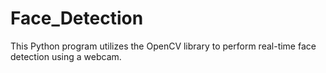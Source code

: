 # Face_Detection
This Python program utilizes the OpenCV library to perform real-time face detection using a webcam. 
